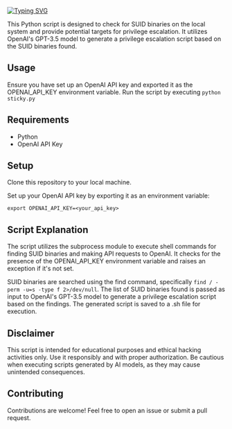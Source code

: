 [![Typing SVG](https://readme-typing-svg.demolab.com?font=Fira+Code&weight=300&size=34&pause=1000&random=false&width=852&lines=Sticky+-+AI+Powered+Privilege+Escalation)](https://git.io/typing-svg)

This Python script is designed to check for SUID binaries on the local system and provide potential targets for privilege escalation. It utilizes OpenAI's GPT-3.5 model to generate a privilege escalation script based on the SUID binaries found.
<h2>Usage</h2>

  Ensure you have set up an OpenAI API key and exported it as the OPENAI_API_KEY environment variable.
  Run the script by executing `python sticky.py`

<h2>Requirements</h2>

  - Python
  - OpenAI API Key

<h2>Setup</h2>

  Clone this repository to your local machine.
  
  Set up your OpenAI API key by exporting it as an environment variable:
    
    export OPENAI_API_KEY=<your_api_key>

<h2>Script Explanation</h2>

  The script utilizes the subprocess module to execute shell commands for finding SUID binaries and making API requests to OpenAI.
  It checks for the presence of the OPENAI_API_KEY environment variable and raises an exception if it's not set.
  
  SUID binaries are searched using the find command, specifically `find / -perm -u=s -type f 2>/dev/null`.
  The list of SUID binaries found is passed as input to OpenAI's GPT-3.5 model to generate a privilege escalation script based on the findings.
  The generated script is saved to a .sh file for execution.

<h2>Disclaimer</h2>

  This script is intended for educational purposes and ethical hacking activities only.
  Use it responsibly and with proper authorization.
  Be cautious when executing scripts generated by AI models, as they may cause unintended consequences.

<h2>Contributing</h2>

Contributions are welcome! Feel free to open an issue or submit a pull request.

